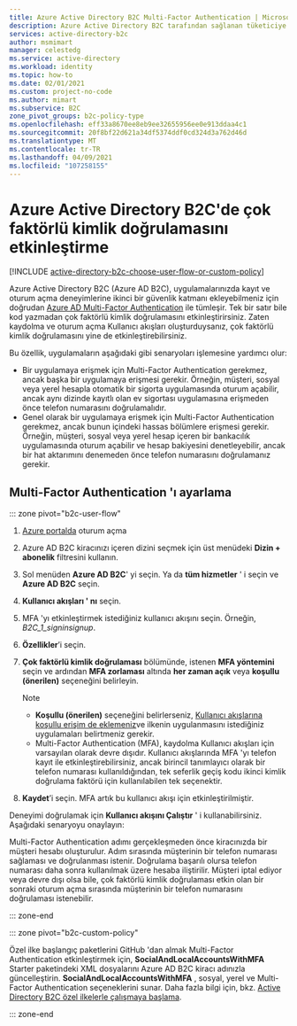 ```yaml
---
title: Azure Active Directory B2C Multi-Factor Authentication | Microsoft Docs
description: Azure Active Directory B2C tarafından sağlanan tüketiciye yönelik uygulamalarda Multi-Factor Authentication etkinleştirme.
services: active-directory-b2c
author: msmimart
manager: celestedg
ms.service: active-directory
ms.workload: identity
ms.topic: how-to
ms.date: 02/01/2021
ms.custom: project-no-code
ms.author: mimart
ms.subservice: B2C
zone_pivot_groups: b2c-policy-type
ms.openlocfilehash: eff33a8670ee8eb9ee32655956ee0e913ddaa4c1
ms.sourcegitcommit: 20f8bf22d621a34df5374ddf0cd324d3a762d46d
ms.translationtype: MT
ms.contentlocale: tr-TR
ms.lasthandoff: 04/09/2021
ms.locfileid: "107258155"
---
```

# <a name="enable-multi-factor-authentication-in-azure-active-directory-b2c"></a>Azure Active Directory B2C'de çok faktörlü kimlik doğrulamasını etkinleştirme

[!INCLUDE [active-directory-b2c-choose-user-flow-or-custom-policy](../../includes/active-directory-b2c-choose-user-flow-or-custom-policy.md)]

Azure Active Directory B2C (Azure AD B2C), uygulamalarınızda kayıt ve oturum açma deneyimlerine ikinci bir güvenlik katmanı ekleyebilmeniz için doğrudan [Azure AD Multi-Factor Authentication](../active-directory/authentication/concept-mfa-howitworks.md) ile tümleşir. Tek bir satır bile kod yazmadan çok faktörlü kimlik doğrulamasını etkinleştirirsiniz. Zaten kaydolma ve oturum açma Kullanıcı akışları oluşturduysanız, çok faktörlü kimlik doğrulamasını yine de etkinleştirebilirsiniz.

Bu özellik, uygulamaların aşağıdaki gibi senaryoları işlemesine yardımcı olur:

- Bir uygulamaya erişmek için Multi-Factor Authentication gerekmez, ancak başka bir uygulamaya erişmesi gerekir. Örneğin, müşteri, sosyal veya yerel hesapla otomatik bir sigorta uygulamasında oturum açabilir, ancak aynı dizinde kayıtlı olan ev sigortası uygulamasına erişmeden önce telefon numarasını doğrulamalıdır.
- Genel olarak bir uygulamaya erişmek için Multi-Factor Authentication gerekmez, ancak bunun içindeki hassas bölümlere erişmesi gerekir. Örneğin, müşteri, sosyal veya yerel hesap içeren bir bankacılık uygulamasında oturum açabilir ve hesap bakiyesini denetleyebilir, ancak bir hat aktarımını denemeden önce telefon numarasını doğrulamanız gerekir.

## <a name="set-multi-factor-authentication"></a>Multi-Factor Authentication 'ı ayarlama

::: zone pivot="b2c-user-flow"

1. [Azure portalda](https://portal.azure.com) oturum açma
1. Azure AD B2C kiracınızı içeren dizini seçmek için üst menüdeki **Dizin + abonelik** filtresini kullanın.
1. Sol menüden **Azure AD B2C**' yi seçin. Ya da **tüm hizmetler** ' i seçin ve **Azure AD B2C** seçin.
1. **Kullanıcı akışları ' nı** seçin.
1. MFA 'yı etkinleştirmek istediğiniz kullanıcı akışını seçin. Örneğin, *B2C_1_signinsignup*.
1. **Özellikler**’i seçin.
1. **Çok faktörlü kimlik doğrulaması** bölümünde, istenen **MFA yöntemini** seçin ve ardından **MFA zorlaması** altında **her zaman açık** veya **koşullu (önerilen)** seçeneğini belirleyin.
   > [!NOTE]
   >
   > - **Koşullu (önerilen)** seçeneğini belirlerseniz, [Kullanıcı akışlarına koşullu erişim de eklemeniz](conditional-access-user-flow.md)ve ilkenin uygulanmasını istediğiniz uygulamaları belirtmeniz gerekir.
   > - Multi-Factor Authentication (MFA), kaydolma Kullanıcı akışları için varsayılan olarak devre dışıdır. Kullanıcı akışlarında MFA 'yı telefon kayıt ile etkinleştirebilirsiniz, ancak birincil tanımlayıcı olarak bir telefon numarası kullanıldığından, tek seferlik geçiş kodu ikinci kimlik doğrulama faktörü için kullanılabilen tek seçenektir.

1. **Kaydet**’i seçin. MFA artık bu kullanıcı akışı için etkinleştirilmiştir.

Deneyimi doğrulamak için **Kullanıcı akışını Çalıştır** ' i kullanabilirsiniz. Aşağıdaki senaryoyu onaylayın:

Multi-Factor Authentication adımı gerçekleşmeden önce kiracınızda bir müşteri hesabı oluşturulur. Adım sırasında müşterinin bir telefon numarası sağlaması ve doğrulanması istenir. Doğrulama başarılı olursa telefon numarası daha sonra kullanılmak üzere hesaba iliştirilir. Müşteri iptal ediyor veya devre dışı olsa bile, çok faktörlü kimlik doğrulaması etkin olan bir sonraki oturum açma sırasında müşterinin bir telefon numarasını doğrulaması istenebilir.

::: zone-end

::: zone pivot="b2c-custom-policy"

Özel ilke başlangıç paketlerini GitHub 'dan almak Multi-Factor Authentication etkinleştirmek için, **SocialAndLocalAccountsWithMFA** Starter paketindeki XML dosyalarını Azure AD B2C kiracı adınızla güncelleştirin. **SocialAndLocalAccountsWithMFA** , sosyal, yerel ve Multi-Factor Authentication seçeneklerini sunar. Daha fazla bilgi için, bkz. [Active Directory B2C özel ilkelerle çalışmaya başlama](tutorial-create-user-flows.md?pivots=b2c-custom-policy). 

::: zone-end
